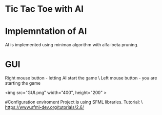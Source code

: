 # Tic Tac Toe with AI

# Implemntation of AI
AI is implemented using minimax algorithm with alfa-beta pruning.

# GUI
Right mouse button - letting AI start the game \\
Left mouse button - you are starting the game

<img src="GUI.png" width="400", height="200" >

#Configuration enviroment
Project is using SFML libraries. Tutorial: \ 
https://www.sfml-dev.org/tutorials/2.6/